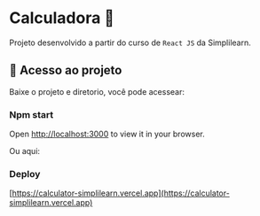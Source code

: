 # Calculadora 🧮

Projeto desenvolvido a partir do curso de `React JS` da Simplilearn.

## 📁 Acesso ao projeto

Baixe o projeto e diretorio, você pode acessear:

### Npm start

Open [http://localhost:3000](http://localhost:3000) to view it in your browser.

Ou aqui:

### Deploy

[https://calculator-simplilearn.vercel.app](https://calculator-simplilearn.vercel.app)
